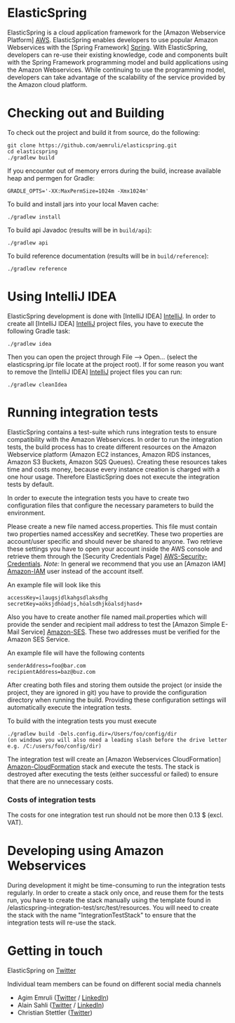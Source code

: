 # ElasticSpring

ElasticSpring is a cloud application framework for the [Amazon Webservice Platform] [AWS]. ElasticSpring enables developers to
use popular Amazon Webservices with the [Spring Framework] [Spring]. With ElasticSpring, developers can re-use their existing
knowledge, code and components built with the Spring Framework programming model and build applications using the
Amazon Webservices. While continuing to use the programming model, developers can take advantage of the scalability
of the service provided by the Amazon cloud platform.


# Checking out and Building

To check out the project and build it from source, do the following:

    git clone https://github.com/aemruli/elasticspring.git
    cd elasticspring
    ./gradlew build

If you encounter out of memory errors during the build, increase available heap and permgen for Gradle:

    GRADLE_OPTS='-XX:MaxPermSize=1024m -Xmx1024m'

To build and install jars into your local Maven cache:

    ./gradlew install

To build api Javadoc (results will be in `build/api`):

    ./gradlew api

To build reference documentation (results will be in `build/reference`):

    ./gradlew reference

# Using IntelliJ IDEA

ElasticSpring development is done with [IntelliJ IDEA] [IntelliJ]. In order to create all [IntelliJ IDEA] [IntelliJ]
 project files, you have to execute the following Gradle task:

 	./gradlew idea

 Then you can open the project through File --> Open... (select the elasticspring.ipr file locate at the project root).
 If for some reason you want to remove the [IntelliJ IDEA] [IntelliJ] project files you can run:

 	./gradlew cleanIdea


# Running integration tests
ElasticSpring contains a test-suite which runs integration tests to ensure compatibility with the Amazon Webservices.
In order to run the integration tests, the build process has to create different resources on the Amazon Webservice
platform (Amazon EC2 instances, Amazon RDS instances, Amazon S3 Buckets, Amazon SQS Queues). Creating these resources
takes time and costs money, because every instance creation is charged with a one hour usage. Therefore ElasticSpring
does not execute the integration tests by default.

In order to execute the integration tests you have to create two configuration files that configure the necessary
parameters to build the environment.

Please create a new file named access.properties. This file must contain two properties named accessKey and secretKey.
These two properties are account/user specific and should never be shared to anyone. Two retrieve these settings you have
to open your account inside the AWS console and retrieve them through the [Security Credentials Page]
[AWS-Security-Credentials].
*Note:* In general we recommend that you use an [Amazon IAM] [Amazon-IAM] user instead of the account itself.

An example file will look like this

	accessKey=ilaugsjdlkahgsdlaksdhg
	secretKey=aöksjdhöadjs,höalsdhjköalsdjhasd+

Also you have to create another file named mail.properties which will provide the sender and recipient mail address to
test the [Amazon Simple E-Mail Service] [Amazon-SES]. These two addresses must be verified for the Amazon SES Service.

An example file will have the following contents

	senderAddress=foo@bar.com
	recipientAddress=baz@buz.com

After creating both files and storing them outside the project (or inside the project, they are ignored in git)
you have to provide the configuration directory when running the build. Providing these configuration settings will
automatically execute the integration tests.

To build with the integration tests you must execute

	./gradlew build -Dels.config.dir=/Users/foo/config/dir
 	(on windows you will also need a leading slash before the drive letter e.g. /C:/users/foo/config/dir)

The integration test will create an [Amazon Webservices CloudFormation] [Amazon-CloudFormation] stack and execute the
tests. The stack is destroyed after executing the tests (either successful or failed) to ensure that there are no
unnecessary costs.

### Costs of integration tests
The costs for one integration test run should not be more then 0.13 $ (excl. VAT).


# Developing using Amazon Webservices
During development it might be time-consuming to run the integration tests regularly. In order to create a stack only
once, and reuse them for the tests run, you have to create the stack manually using the template found in
/elasticspring-integration-test/src/test/resources. You will need to create the stack with the name
"IntegrationTestStack" to ensure that the integration tests will re-use the stack.

# Getting in touch
ElasticSpring on [Twitter](https://twitter.com/elasticspring)

Individual team members can be found on different social media channels

* Agim Emruli ([Twitter](http://twitter.com/aemruli) / [LinkedIn](http://de.linkedin.com/in/agimemruli))
* Alain Sahli ([Twitter](http://twitter.com/sahlialain) / [LinkedIn](http://ch.linkedin.com/in/asahli))
* Christian Stettler ([Twitter](http://twitter.com/chrisstettler))

[AWS]: http://aws.amazon.com/
[Spring]: http://www.springsource.org
[IntelliJ]: http://www.jetbrains.com/idea/
[AWS-Security-Credentials]: https://portal.aws.amazon.com/gp/aws/securityCredentials
[Amazon-IAM]: https://aws.amazon.com/iam/
[Amazon-SES]: https://aws.amazon.com/ses/
[Amazon-CloudFormation]: https://aws.amazon.com/de/cloudformation/
[Twitter]: https://www.twitter.com
[LinkedIn]: http://www.linkedin.com